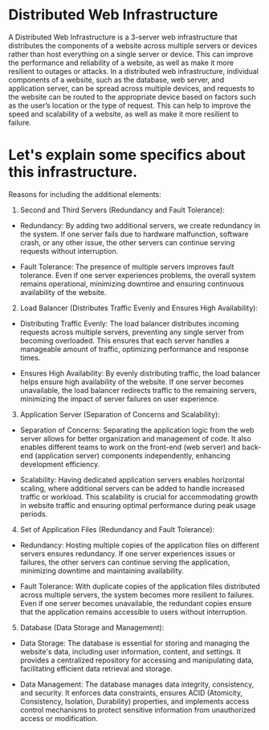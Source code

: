 # Distributed Web Infrastructure
A Distributed Web Infrastructure is a 3-server web infrastructure that distributes the components of a website across multiple servers or devices rather than host everything on a single server or device. This can improve the performance and reliability of a website, as well as make it more resilient to outages or attacks. In a distributed web infrastructure, individual components of a website, such as the database, web server, and application server, can be spread across multiple devices, and requests to the website can be routed to the appropriate device based on factors such as the user’s location or the type of request. This can help to improve the speed and scalability of a website, as well as make it more resilient to failure.

# Let's explain some specifics about this infrastructure.
Reasons for including the additional elements:
1.	Second and Third Servers (Redundancy and Fault Tolerance):
- Redundancy: By adding two additional servers, we create redundancy in the system. If one server fails due to hardware malfunction, software crash, or any other issue, the other servers can continue serving requests without interruption.

- Fault Tolerance: The presence of multiple servers improves fault tolerance. Even if one server experiences problems, the overall system remains operational, minimizing downtime and ensuring continuous availability of the website.

2.	Load Balancer (Distributes Traffic Evenly and Ensures High Availability):
- Distributing Traffic Evenly: The load balancer distributes incoming requests across multiple servers, preventing any single server from becoming overloaded. This ensures that each server handles a manageable amount of traffic, optimizing performance and response times.

- Ensures High Availability: By evenly distributing traffic, the load balancer helps ensure high availability of the website. If one server becomes unavailable, the load balancer redirects traffic to the remaining servers, minimizing the impact of server failures on user experience.

3.	Application Server (Separation of Concerns and Scalability):
- Separation of Concerns: Separating the application logic from the web server allows for better organization and management of code. It also enables different teams to work on the front-end (web server) and back-end (application server) components independently, enhancing development efficiency.

- Scalability: Having dedicated application servers enables horizontal scaling, where additional servers can be added to handle increased traffic or workload. This scalability is crucial for accommodating growth in website traffic and ensuring optimal performance during peak usage periods.

4.	Set of Application Files (Redundancy and Fault Tolerance):
- Redundancy: Hosting multiple copies of the application files on different servers ensures redundancy. If one server experiences issues or failures, the other servers can continue serving the application, minimizing downtime and maintaining availability.

- Fault Tolerance: With duplicate copies of the application files distributed across multiple servers, the system becomes more resilient to failures. Even if one server becomes unavailable, the redundant copies ensure that the application remains accessible to users without interruption.

5.	Database (Data Storage and Management):
- Data Storage: The database is essential for storing and managing the website's data, including user information, content, and settings. It provides a centralized repository for accessing and manipulating data, facilitating efficient data retrieval and storage.

- Data Management: The database manages data integrity, consistency, and security. It enforces data constraints, ensures ACID (Atomicity, Consistency, Isolation, Durability) properties, and implements access control mechanisms to protect sensitive information from unauthorized access or modification.

